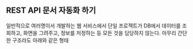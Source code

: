 ## REST API 문서 자동화 하기
일반적으로 여러명이서 개발하는 웹 서비스에서 단일 프로젝트가 DB에서 데이터를 조회하고, 화면을 그려주고, 정보를 저정하는 등 모든 것을 담당하지 않는다. 아무리 간단한 구조라도 아래와 같은 형태


<!--stackedit_data:
eyJoaXN0b3J5IjpbLTc2MTYyMTc5NCw1MDc4OTc1NzcsNjk3MD
I3NjIsLTQ4Mjc5NjkzMSwtNDc2MzI4NjE4XX0=
-->
